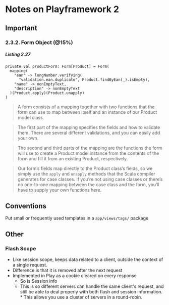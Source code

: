 Notes on Playframework 2
========================

Important
---------

### 2.3.2. Form Object (@15%)

##### Listing 2.27

    private val productForm: Form[Product] = Form(      mapping(        "ean" -> longNumber.verifying(          "validation.ean.duplicate", Product.findByEan(_).isEmpty),        "name" -> nonEmptyText,        "description" -> nonEmptyText      )(Product.apply)(Product.unapply)    )

> A form consists of a mapping together with two functions
> that the form can use to map between itself and an instance
> of our Product model class. 

> The first part of the mapping 
> specifies the fields and how to validate them. There are 
> several different validations, and you can easily add your 
> own. 

> The second and third parts of the mapping are the 
> functions the form will use to create a Product model 
> instance from the contents of the form and fill it from
> an existing Product, respectively.

> Our form’s fields map
> directly to the Product class’s fields, so we simply use 
> the `apply` and `unapply` methods that the Scala compiler 
> generates for case classes. If you’re not using case 
> classes or there’s no one-to-one mapping between the case 
> class and the form, you’ll have to supply your own 
> functions here.

Conventions
-----------

Put small or frequently used templates in a `app/views/tags/` package

Other
-----

### Flash Scope

* Like session scope, keeps data related to a client, 
  outside the context of a single request.
* Difference is that it is removed after the next request
* Implemented in Play as a cookie cleared on every response
    * So is Session info 
    * This is so different servers can handle the same client's
      request, and still be able to deal properly with both flash
      and session information.
          * This allows you use a cluster of servers in a round-robin.
